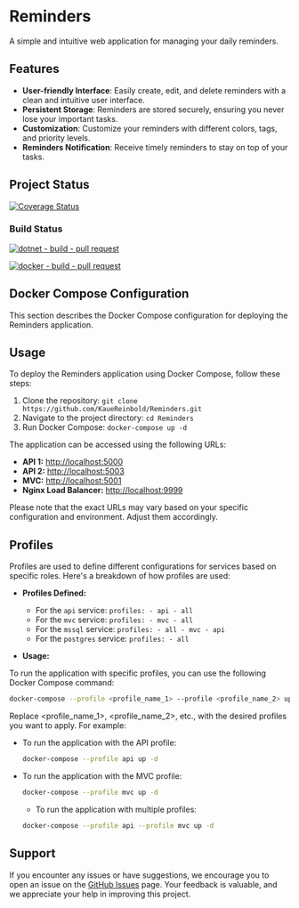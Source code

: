 # Reminders

A simple and intuitive web application for managing your daily reminders.

## Features

- **User-friendly Interface**: Easily create, edit, and delete reminders with a clean and intuitive user interface.
- **Persistent Storage**: Reminders are stored securely, ensuring you never lose your important tasks.
- **Customization**: Customize your reminders with different colors, tags, and priority levels.
- **Reminders Notification**: Receive timely reminders to stay on top of your tasks.

## Project Status

[![Coverage Status](https://coveralls.io/repos/github/KaueReinbold/Reminders/badge.svg?branch=master&service=github)](https://coveralls.io/github/KaueReinbold/Reminders?branch=master)

### Build Status

  [![dotnet - build - pull request](https://github.com/KaueReinbold/Reminders/actions/workflows/dotnet-pull-request.yml/badge.svg)](https://github.com/KaueReinbold/Reminders/actions/workflows/dotnet-pull-request.yml)

  [![docker - build - pull request](https://github.com/KaueReinbold/Reminders/actions/workflows/docker-pull-request.yml/badge.svg)](https://github.com/KaueReinbold/Reminders/actions/workflows/docker-pull-request.yml)

## Docker Compose Configuration

This section describes the Docker Compose configuration for deploying the Reminders application.

## Usage


To deploy the Reminders application using Docker Compose, follow these steps:

1. Clone the repository: `git clone https://github.com/KaueReinbold/Reminders.git`
2. Navigate to the project directory: `cd Reminders`
3. Run Docker Compose: `docker-compose up -d`

The application can be accessed using the following URLs:

- **API 1:** [http://localhost:5000](http://localhost:5000)
- **API 2:** [http://localhost:5003](http://localhost:5003)
- **MVC:** [http://localhost:5001](http://localhost:5001)
- **Nginx Load Balancer:** [http://localhost:9999](http://localhost:9999)

Please note that the exact URLs may vary based on your specific configuration and environment. Adjust them accordingly.

## Profiles

Profiles are used to define different configurations for services based on specific roles. Here's a breakdown of how profiles are used:

- **Profiles Defined:**
  - For the `api` service: `profiles: - api - all`
  - For the `mvc` service: `profiles: - mvc - all`
  - For the `mssql` service: `profiles: - all - mvc - api`
  - For the `postgres` service: `profiles: - all`

- **Usage:**
  
To run the application with specific profiles, you can use the following Docker Compose command:
    
```bash
docker-compose --profile <profile_name_1> --profile <profile_name_2> up -d
```

Replace <profile_name_1>, <profile_name_2>, etc., with the desired profiles you want to apply. For example:

- To run the application with the API profile:

  ```bash
  docker-compose --profile api up -d
  ```

- To run the application with the MVC profile:
  
  ```bash
  docker-compose --profile mvc up -d
  ```

  - To run the application with multiple profiles:

  ```bash
  docker-compose --profile api --profile mvc up -d
  ```

## Support

If you encounter any issues or have suggestions, we encourage you to open an issue on the [GitHub Issues](https://github.com/KaueReinbold/Reminders/issues) page. Your feedback is valuable, and we appreciate your help in improving this project.
